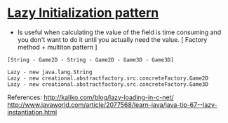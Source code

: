 [Lazy Initialization pattern](http://martinfowler.com/bliki/LazyInitialization.html)
=================

* Is useful when calculating the value of the field is time consuming and you don't want to do it until you actually need the value.
  [ Factory method + multiton pattern ]
  
```
[String - Game2D - String - Game2D - Game3D - Game3D]

Lazy - new java.lang.String
Lazy - new creational.abstractfactory.src.concreteFactory.Game2D
Lazy - new creational.abstractfactory.src.concreteFactory.Game3D

```

References:
http://kaliko.com/blog/lazy-loading-in-c-net/
http://www.javaworld.com/article/2077568/learn-java/java-tip-67--lazy-instantiation.html